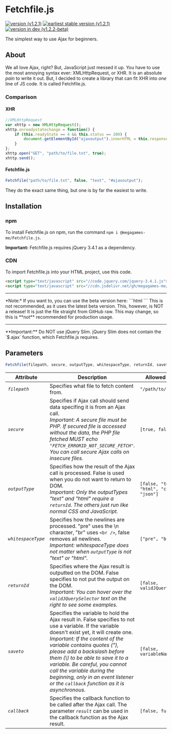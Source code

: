 # Fetchfile.js
[![version (v1.2.1)](https://img.shields.io/badge/version-v1.2.1-green.svg)](https://shields.io/) [![earliest stable version (v1.2.1)](https://img.shields.io/badge/earliest%20stable%20version-v1.2.1-red.svg)](https://shields.io/) [![ version in dev (v1.2.2-beta)](https://img.shields.io/badge/version%20in%20dev-v1.2.2--beta-yellow.svg)](https://shields.io/)

The simplest way to use Ajax for beginners.
## About
We all love Ajax, right? But, JavaScript just messed it up. You have to use the most annoying syntax ever: XMLHttpRequest, or XHR. It is an absolute *pain* to write it out. But, I decided to create a library that can fit XHR into *one* line of JS code. It is called Fetchfile.js.

### Comparison
#### XHR

```javascript
//XMLHttpRequest
var xhttp = new XMLHttpRequest();
xhttp.onreadystatechange = function() {
	if (this.readyState == 4 && this.status == 200) {
		document.getElementById("ajaxoutput").innerHTML = this.responseText;
	}
};
xhttp.open("GET", "path/to/file.txt", true);
xhttp.send();
```

#### Fetchfile.js

```javascript
Fetchfile("path/to/file.txt", false, "text", "#ajaxoutput");
```
They do the exact same thing, but one is by far the easiest to write.

## Installation
### npm
To install Fetchfile.js on npm, run the command `npm i @megagames-me/Fetchfile.js`.

**Important:** Fetchfile.js requires jQuery 3.4.1 as a dependency. 
### CDN
To import Fetchfile.js into your HTML project, use this code.
```html
<script type="text/javascript" src="//code.jquery.com/jquery-3.4.1.js"></script>
<script type="text/javascript" src="//cdn.jsdelivr.net/gh/megagames-me/Fetchfile.js@1.2.1/fetchfile.min.js"></script>
```
<hr />
*Note:* If you want to, you can use the beta version here:
```html
<script type="text/javascript" src="//gitcdn.link/cdn/megagames-me/Fetchfile.js/f6c5f716e3d84d9b3ef230a67322ed827509a76e/beta/fetchfile.js"></script>
```
This is not recommended, as it uses the latest beta version. This, however, is NOT a release! It is just the file straight from GitHub raw. This may change, so this is **not** recommended for production usage.
<hr />
**Important:** Do NOT use jQuery Slim. jQuery Slim does not contain the `$.ajax` function, which Fetchfile.js requires.

## Parameters
```javascript
Fetchfile(filepath, secure, outputType, whitespaceType, returnId, saveto, callback);
```

<table>
	<thead>
		<tr>
			<th>Attribute</th>
			<th>Description</th>
			<th>Allowed Content</th>
			<th>Optionalilty</th>
		</tr>
	</thead>
	<tbody>
		<tr>
			<td class="desc"><code><em>filepath</em></code></td>
			<td>Specifies what file to fetch content from.</td>
			<td><code class="javascript">"/path/to/file.txt"</code></td>
			<td><em>Required</em></td>
		</tr>
		<tr>
			<td class="desc"><code><em>secure</em></code></td>
			<td>Specifies if Ajax call should send data specifing it is from an Ajax call.<br><em>Important: A secure file must be PHP. If secured file is accessed without the data, the PHP file fetched MUST echo <code>"FETCH_ERRORID_NOT_SECURE_FETCH"</code>. You can call secure Ajax calls on insecure files.</em></td>
			<td><code class="javascript">[true, false]</code></td>
			<td><em>Required</em></td>
		</tr>
		<tr>
			<td class="desc"><code><em>outputType</em></code></td>
			<td>Specifies how the result of the Ajax call is processed. False is used when you do not want to return to DOM.<br><em>Important: Only the outputTypes "text" and "html" require a <code>returnId</code>. The others just run like normal CSS and JavaScript.</em></td>
			<td><code class="javascript">[false, "text", "html", "css", "js", "json"]</code></td>
			<td><em>Required</em></td>
		</tr>
		<tr>
			<td class="desc"><code><em>whitespaceType</em></code></td>
			<td>Specifies how the newlines are processed. "pre" uses the \n character, "br" uses <code>&lt;br /&gt;</code>, false removes all newlines.<br><em>Important: whitespaceType does not matter when <code>outputType</code> is not "text" or "html".</em></td>
			<td><code class="javascript">["pre", "br", false]</code></td>
			<td><em>Required</em></td>
		</tr>
		<tr>
			<td class="desc"><code><em>returnId</em></code></td>
			<td>Specifies where the Ajax result is outputted on the DOM. False specifies to not put the output on the DOM.<br><em>Important: You can hover over the <code>validJQuerySelector</code> text on the right to see some examples.</em></td>
			<td><code class="javascript">[false, <span title="example: #id, .class, etc.">validJQuerySelector</span>]</code></td>
			<td><em>Required</em></td>
		</tr>
		<tr>
			<td class="desc"><code><em>saveto</em></code></td>
			<td>Specifies the variable to hold the Ajax result in. False specifies to not use a variable. If the variable doesn't exist yet, it will create one.<br><em>Important: If the content of the variable contains quotes ("), please add a backslash before them (\) to be able to save it to a variable. Be careful, you cannot call the variable during the beginning, only in an event listener or the <code>callback</code> function as it is asynchronous.</em></td>
			<td><code class="javascript">[false, <span>variableName</span>]</code></td>
			<td><em>Optional</em></td>
		</tr>
		<tr>
			<td class="desc"><code><em>callback</em></code></td>
			<td>Specifies the callback function to be called after the Ajax call. The parameter <code><em>result</em></code> can be used in the callback function as the Ajax result.</td>
			<td><code class="javascript">[false, <span title="example: function(result){console.log(result)}">function</span>]</code></td>
			<td><em>Optional</em></td>
		</tr>
	</tbody>
</table>
